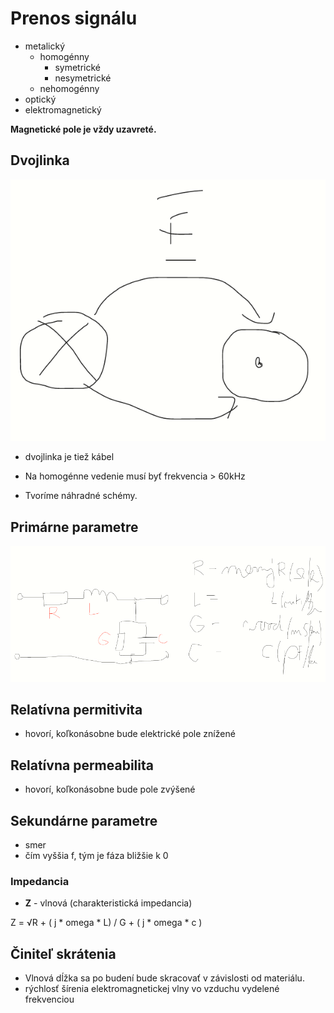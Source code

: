 # Prenos signálu
- metalický
  - homogénny
    - symetrické
    - nesymetrické
  - nehomogénny
- optický
- elektromagnetický

**Magnetické pole je vždy uzavreté.**

## Dvojlinka
![dvojlinkaVizualzacia](https://github.com/simonSlamka/adlerka-poznamky/blob/master/EMR/4/EMR_dvojlinka.png)

- dvojlinka je tiež kábel

- Na homogénne vedenie musí byť frekvencia > 60kHz

- Tvoríme náhradné schémy.

## Primárne parametre
![primarneParametreIllustracia](https://github.com/simonSlamka/adlerka-poznamky/blob/master/EMR/4/primarneParam.png)

## Relatívna permitivita
- hovorí, koľkonásobne bude elektrické pole znížené

## Relatívna permeabilita
- hovorí, koľkonásobne bude pole zvýšené

## Sekundárne parametre
- smer
- čím vyššia f, tým je fáza bližšie k 0
### Impedancia
- **Z** - vlnová (charakteristická impedancia)

Z = √R + ( j * omega * L) / G + ( j * omega * c )

## Činiteľ skrátenia
- Vlnová dĺžka sa po budení bude skracovať v závislosti od materiálu.
- rýchlosť šírenia elektromagnetickej vlny vo vzduchu vydelené frekvenciou
